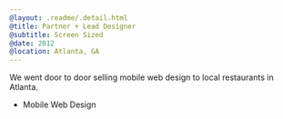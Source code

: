 ```yaml
---
@layout: .readme/.detail.html
@title: Partner + Lead Designer
@subtitle: Screen Sized
@date: 2012
@location: Atlanta, GA
---
```

We went door to door selling mobile web design to local restaurants in Atlanta.

- Mobile Web Design
